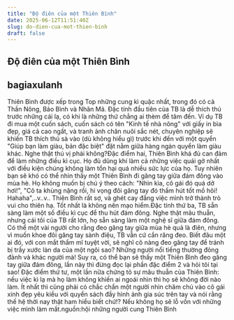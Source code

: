 ```yaml
---
title: "Độ điên của một Thiên Bình"
date: 2025-06-12T11:51:40Z
slug: do-dien-cua-mot-thien-binh
draft: false
---
```


## Độ điên của một Thiên Bình

## bagiaxulanh

Thiên Bình được xếp trong Top những cung kì quặc nhất, trong đó có cả Thần Nông, Bảo Bình và Nhân Mã. Đặc tính đầu tiên của TB là dễ thích thú trước những cái lạ, có khi là những thứ chẳng ai thèm để tâm đến. Ví dụ TB đi mua một cuốn sách, cuốn sách có tên "Kinh tế nhà nông" với giấy in bìa đẹp, giá cả cao ngất, và tranh ảnh chăn nuôi sắc nét, chuyên nghiệp sẽ khiến TB thích thú sà vào (dù không hiểu gì) trước khi đến với một quyển "Giúp bạn làm giàu, bản đặc biệt" đặt nằm giữa hàng ngàn quyển làm giàu khác. Nghe thật thú vị phải không?Đặc điểm hai, Thiên Bình khá đủ can đảm để làm những điều kì cục. Họ đủ dũng khí làm cả những việc quái gở nhất với điều kiện chúng không làm tổn hại quá nhiều sức lực của họ. Tuy nhiên bạn sẽ khó có thể nhìn thấy một Thiên Bình đi găng tay giữa đám đông vào mùa hè. Họ không muốn bị chú ý theo cách: "Nhìn kìa, cô gái đó quá dở hơi!", "Cô ta khùng nặng rồi, hi vọng đôi găng tay đó thấm hút tốt mồ hôi! Hahaha",..v..v.. Thiên Bình rất sợ, và ghét cay đắng việc mình trở thành trò vui cho thiên hạ. Tốt nhất là không nên mạo hiểm.Đặc tính thứ ba, TB sẵn sàng làm một số điều kì cục để thu hút đám đông. Nghe thật mâu thuẫn, nhưng cái tôi của TB rất lớn, họ sẵn sàng làm một nghệ sĩ giữa đám đông. Có thể một vài người cho rằng đeo găng tay giữa mùa hè quả là điên, nhưng vì muốn khoe đôi găng tay sành điệu, TB vẫn cứ cắn răng đeo. Biết đâu một ai đó, với con mắt thẩm mĩ tuyệt vời, sẽ nghĩ cô nàng đeo găng tay để tránh bị trầy xước làn da của một ngôi sao? Những người nổi tiếng thường đỏng đảnh và khác người mà! Suy ra, có thể bạn sẽ thấy một Thiên Bình đeo găng tay giữa đám đông, lần này thì đừng đọc lại phần đặc điểm 2 và hỏi tôi tại sao! Đặc điểm thứ tư, một lần nữa chứng tỏ sự mâu thuẫn của Thiên Bình: nếu việc kì lạ mà họ làm không khiến ai ngoái nhìn thì họ sẽ không đời nào làm. Ít nhất thì cũng phải có chắc chắn một người nhìn chăm chú vào cô gái xinh đẹp yêu kiều với quyển sách đầy hình ảnh gia súc trên tay và nói rằng thế hệ thời nay thật ham hiểu biết chứ!? Nếu không họ sẽ lỗ vốn với những việc mình làm mất.nguồn:hội những người cung Thiên Bình